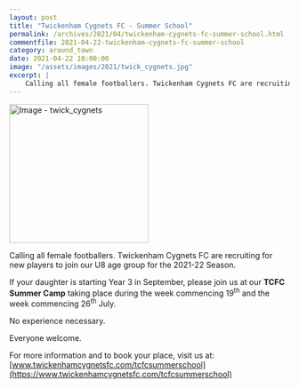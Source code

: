 ```yaml
---
layout: post
title: "Twickenham Cygnets FC - Summer School"
permalink: /archives/2021/04/twickenham-cygnets-fc-summer-school.html
commentfile: 2021-04-22-twickenham-cygnets-fc-summer-school
category: around_town
date: 2021-04-22 10:00:00
image: "/assets/images/2021/twick_cygnets.jpg"
excerpt: |
    Calling all female footballers. Twickenham Cygnets FC are recruiting for new players to join our U8 age group for the 2021-22 Season.
---
```

<a href="/assets/images/2021/twick_cygnets.jpg" title="Click for a larger image"><img src="/assets/images/2021/twick_cygnets-thumb.jpg" width="250" alt="Image - twick_cygnets"  class="photo right"/></a>

Calling all female footballers. Twickenham Cygnets FC are recruiting for new players to join our U8 age group for the 2021-22 Season.

If your daughter is starting Year 3 in September, please join us at our **TCFC Summer Camp** taking place during the week commencing 19<sup>th</sup> and the week commencing 26<sup>th</sup> July.

No experience necessary.

Everyone welcome.

For more information and to book your place, visit us at: [www.twickenhamcygnetsfc.com/tcfcsummerschool](https://www.twickenhamcygnetsfc.com/tcfcsummerschool)
